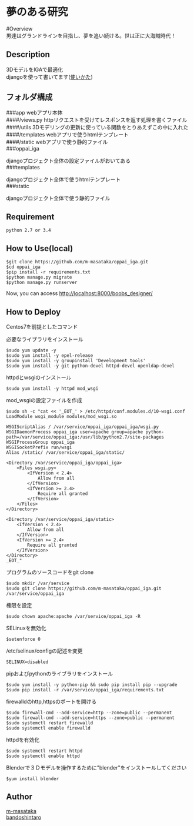 夢のある研究
====

#Overview  
男達はグランドラインを目指し、夢を追い続ける。世は正に大海賊時代！  

## Description
3DモデルをIGAで最適化  
djangoを使って書いてます([使いかた](http://docs.djangoproject.jp/en/latest/intro/tutorial01.html))  

## フォルダ構成
###app
webアプリ本体  
####/views.py
httpリクエストを受けてレスポンスを返す処理を書くファイル  
####/utils
3Dモデリングの更新に使っている関数をとりあえずこの中に入れた  
####/templates
webアプリで使うhtmlテンプレート  
####/static
webアプリで使う静的ファイル  
###oppai_iga

djangoプロジェクト全体の設定ファイルがおいてある  
###templates

djangoプロジェクト全体で使うhtmlテンプレート  
###static

djangoプロジェクト全体で使う静的ファイル  
## Requirement
    python 2.7 or 3.4  
## How to Use(local)
    $git clone https://github.com/m-masataka/oppai_iga.git  
    $cd oppai_iga  
    $pip install -r requirements.txt  
    $python manage.py migrate  
    $python manage.py runserver  
Now, you can access [http://localhost:8000/boobs_designer/](http://localhost:8000/boobs_designer/)  
## How to Deploy
Centos7を前提としたコマンド

必要なライブラリをインストール  

    $sudo yum update -y
    $sudo yum install -y epel-release
    $sudo yum install -y groupinstall 'Development tools'
    $sudo yum install -y git python-devel httpd-devel openldap-devel

httpdとwsgiのインストール

    $sudo yum install -y httpd mod_wsgi

mod_wsgiの設定ファイルを作成  

    $sudo sh -c "cat << '_EOT_' > /etc/httpd/conf.modules.d/10-wsgi.conf
    LoadModule wsgi_module modules/mod_wsgi.so

    WSGIScriptAlias / /var/service/oppai_iga/oppai_iga/wsgi.py
    WSGIDaemonProcess oppai_iga user=apache group=apache python-path=/var/service/oppai_iga:/usr/lib/python2.7/site-packages
    WSGIProcessGroup oppai_iga
    WSGISocketPrefix run/wsgi
    Alias /static/ /var/service/oppai_iga/static/

    <Directory /var/service/oppai_iga/oppai_iga>
        <Files wsgi.py>
            <IfVersion < 2.4>
                Allow from all
            </IfVersion>
            <IfVersion >= 2.4>
                Require all granted
            </IfVersion>
        </Files>
    </Directory>

    <Directory /var/service/oppai_iga/static>
        <IfVersion < 2.4>
            Allow from all
        </IfVersion>
        <IfVersion >= 2.4>
            Require all granted
        </IfVersion>
    </Directory>
    _EOT_"

プログラムのソースコードをgit clone  

    $sudo mkdir /var/service
    $sudo git clone https://github.com/m-masataka/oppai_iga.git /var/service/oppai_iga

権限を設定

    $sudo chown apache:apache /var/service/oppai_iga -R

SELinuxを無効化

    $setenforce 0

/etc/selinux/configの記述を変更

    SELINUX=disabled

pipおよびpythonのライブラリをインストール  

    $sudo yum install -y python-pip && sudo pip install pip --upgrade
    $sudo pip install -r /var/service/oppai_iga/requirements.txt

firewalldのhttp,httpsのポートを開ける  

    $sudo firewall-cmd --add-service=http --zone=public --permanent
    $sudo firewall-cmd --add-service=https --zone=public --permanent
    $sudo systemctl restart firewalld
    $sudo systemctl enable firewalld

httpdを有効化  

    $sudo systemctl restart httpd
    $sudo systemctl enable httpd

Blenderで３Ｄモデルを操作するために"blender"をインストールしてください

    $yum install blender

## Author
[m-masataka](https://github.com/m-masataka)  
[bandoshintaro](https://github.com/bandoshintaro)  
